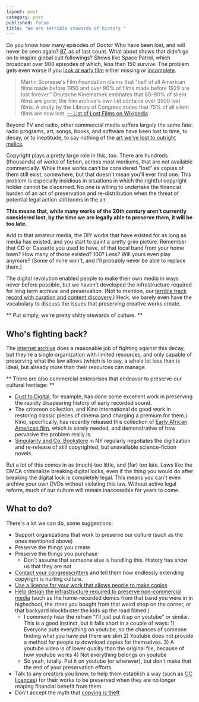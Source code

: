 ```yaml
---
layout: post
category: post
published: false
title: 'We are terrible stewards of history '
---
```

Do you know how many episodes of Doctor Who have been lost, and will never be seen again? [97](https://en.wikipedia.org/wiki/Doctor_Who_missing_episodes), as of last count. What about shows that didn't go on to inspire global cult followings? Shows like Space Patrol, which broadcast over 900 episodes of which, less than 150 survive. The problem gets even worse if you [look at early film](https://en.wikipedia.org/wiki/List_of_lost_films) either missing or [incomplete](https://en.wikipedia.org/wiki/List_of_incomplete_or_partially_lost_films). 

> Martin Scorsese's Film Foundation claims that "half of all American films made before 1950 and over 90% of films made before 1929 are lost forever." Deutsche Kinemathek estimates that 80–90% of silent films are gone; the film archive's own list contains over 3500 lost films. A study by the Library of Congress states that 75% of all silent films are now lost.
[-- List of Lost Films on Wikipedia](https://en.wikipedia.org/wiki/List_of_lost_films)

Beyond TV and radio, other commercial media suffers largely the same fate: radio programs, art, songs, books, and software have been lost to time, to decay, or to ineptitude, to say nothing of the [art we've lost to outright malice](https://medium.com/@peterbcampbell/why-hitler-stole-art-2136f1f54e77#.l87sevt6k). 

Copyright plays a pretty large role in this, too. There are hundreds (thousands) of works of fiction, across most mediums, that are not available commercially. While these works can't be considered "lost" as copies of them still exist, somewhere, but that doesn't mean you'll ever find one. This problem is especially insidious in situations in which the rightful copyright holder cannot be discerned. No one is willing to undertake the financial burden of an act of preservation and re-distribution when the threat of potential legal action still looms in the air. 

**This means that, while many works of the 20th century aren't currently considered lost, by the time we are legally able to preserve them, it will be too late.**

Add to that amateur media, the DIY works that have existed for as long as media has existed, and you start to paint a pretty grim picture. Remember that CD or Cassette you used to have, of that local band from your home town? How many of those existed? 100? Less? Will yours even play anymore? (Some of mine won't, and I'll probably never be able to replace them.) 

The digital revolution enabled people to make their own media in ways never before possible, but we haven't developed the infrastructure required for long term archival and preservation. (Not to mention, our [terrible track record with curation and content discovery](http://ajroach42.github.io/how-to-fix-new-content-discovery/).) Heck, we barely even have the vocabulary to discuss the issues that preserving creative works create. 

** Put simply, we're pretty shitty stewards of culture. **

## Who's fighting back?

The [internet archive](http://archive.org) does a reasonable job of fighting against this decay, but they're a single organization with limited resources, and only capable of preserving what the law allows (which is to say, a whole lot less than is ideal, but already more than their resources can manage. 

** There are also commercial enterprises that endeavor to preserve our cultural heritage: ** 

- [Dust to Digital](http://www.dust-digital.com/), for example, has done some excellent work in preserving the rapidly disapearing history of early recorded sound. 
- The critereon collection, and Kino international do good work in restoring classic pieces of cinema (and charging a premium for them.) Kino, specifically, has recently released this collection of [Early African American film](https://www.kinolorber.com/film/view/id/2124), which is sorely needed, and demonstrative of how pervasive the problem really is. 
- [Singularity and Co. Bookstore](http://singularityshop.com/collections/all-of-our-ebook-subscriptions) in NY regularly negotiates the digitization and re-release of still copyrighted, but unavailable science-fiction novels. 

But a lot of this comes in as (much) too little, and (far) too late. Laws like the DMCA criminalize breaking digital locks, even if the thing you would do after breaking the digital lock is completely legal. This means you can't even archive your own DVDs without violating this law. Without active legal reform, much of our culture will remain inaccessible for years to come. 

## What to do? 

There's a lot we can do, some suggestions: 

- Support organizations that work to preserve our culture (such as the ones mentioned above) 
- Preserve the things you create
- Preserve the things you purchase
	- Don't assume that someone else is handling this. History has show us that they are not 
- [Contact your congresscritters](https://www.eff.org/congress) and tell them how endlessly extending copyright is hurting culture. 
- [Use a licence for your work that allows people to make copies](https://creativecommons.org/)
- [Help design the infrastructure required to preserve non-commercial media](http://diymedia.cc) (such as the home-recorded demos from that band you were in in highschool, the zines you bought from that weird shop on the corner, or that backyard blockbuster the kids up the road filmed.)
	- I commonly hear the refrain "I'll just put it up on youtube" or similar. This is a good instinct, but it falls short in a couple of ways: 1) Everyone puts everything on youtube, so the chances of someone finding what you have put there are slim 2) Youtube does not provide a method for people to download copies for themselves. 3) A youtube video is of lower quality than the original file, because of how youtube works 4) Not everything belongs on youtube 
    - So yeah, totally. Put it on youtube (or wherever), but don't make that the end of your preservation efforts. 
- Talk to any creators you know, to help them establish a way (such as [CC licences](https://creativecommons.org/)) for their works to be preserved when they are no longer reaping financial benefit from them. 
- Don't accept the myth that [copying is theft](https://www.youtube.com/watch?v=IeTybKL1pM4) 